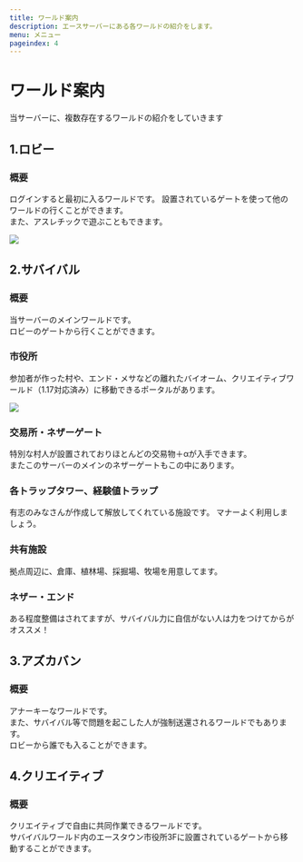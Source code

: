 ```yaml
---
title: ワールド案内
description: エースサーバーにある各ワールドの紹介をします。
menu: メニュー
pageindex: 4
---
```

# ワールド案内

当サーバーに、複数存在するワールドの紹介をしていきます

## 1.ロビー

### 概要

ログインすると最初に入るワールドです。
設置されているゲートを使って他のワールドの行くことができます。\
また、アスレチックで遊ぶこともできます。

![](/img/2021-03-24_22.36.49.png)

## 2.サバイバル

### 概要

当サーバーのメインワールドです。\
ロビーのゲートから行くことができます。

### 市役所

参加者が作った村や、エンド・メサなどの離れたバイオーム、クリエイティブワールド（1.17対応済み）に移動できるポータルがあります。

![](/img/2021-06-26_13.12.40.png)

### 交易所・ネザーゲート

特別な村人が設置されておりほとんどの交易物＋αが入手できます。\
またこのサーバーのメインのネザーゲートもこの中にあります。

### 各トラップタワー、経験値トラップ

有志のみなさんが作成して解放してくれている施設です。
マナーよく利用しましょう。

### 共有施設

拠点周辺に、倉庫、植林場、採掘場、牧場を用意してます。

### ネザー・エンド

ある程度整備はされてますが、サバイバル力に自信がない人は力をつけてからがオススメ！

## 3.アズカバン

### 概要

アナーキーなワールドです。\
また、サバイバル等で問題を起こした人が強制送還されるワールドでもあります。\
ロビーから誰でも入ることができます。

## 4.クリエイティブ

### 概要

クリエイティブで自由に共同作業できるワールドです。\
サバイバルワールド内のエースタウン市役所3Fに設置されているゲートから移動することができます。